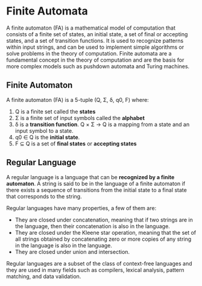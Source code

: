 # Finite Automata

A finite automaton (FA) is a mathematical model of computation that consists of a finite set of states, an initial state, a set of final or accepting states, and a set of transition functions.
It is used to recognize patterns within input strings, and can be used to implement simple algorithms or solve problems in the theory of computation.
Finite automata are a fundamental concept in the theory of computation and are the basis for more complex models such as pushdown automata and Turing machines.

## Finite Automaton

A finite automaton (FA) is a 5-tuple (Q, Σ, δ, q0, F) where:

1. Q is a finite set called the **states**
2. Σ is a finite set of input symbols called the **alphabet**
3. δ is a **transition function**. Q × Σ → Q is a mapping from a state and an input symbol to a state.
4. q0 ∈ Q is the **initial state**.
5. F ⊆ Q is a set of **final states** or **accepting states**

## Regular Language

A regular language is a language that can be **recognized by a finite automaton**.
A string is said to be in the language of a finite automaton if there exists a sequence of transitions from the initial state to a final state that corresponds to the string.

Regular languages have many properties, a few of them are:

- They are closed under concatenation, meaning that if two strings are in the language, then their concatenation is also in the language.
- They are closed under the Kleene star operation, meaning that the set of all strings obtained by concatenating zero or more copies of any string in the language is also in the language.
- They are closed under union and intersection.

Regular languages are a subset of the class of context-free languages and they are used in many fields such as compilers, lexical analysis, pattern matching, and data validation.
